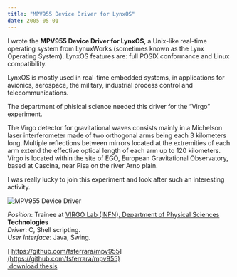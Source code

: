 ```yaml
---
title: "MPV955 Device Driver for LynxOS"
date: 2005-05-01
---
```

I wrote the **MPV955 Device Driver for LynxOS**, a Unix-like real-time operating system from LynuxWorks (sometimes known as the Lynx Operating System). LynxOS features are: full POSIX conformance and Linux compatibility.

LynxOS is mostly used in real-time embedded systems, in applications for avionics, aerospace, the military, industrial process control and telecommunications.

The department of phisical science needed this driver for the &#8220;Virgo&#8221; experiment.

The Virgo detector for gravitational waves consists mainly in a Michelson laser interferometer made of two orthogonal arms being each 3 kilometers long. Multiple reflections between mirrors located at the extremities of each arm extend the effective optical length of each arm up to 120 kilometers. Virgo is located within the site of EGO, European Gravitational Observatory, based at Cascina, near Pisa on the river Arno plain.

I was really lucky to join this experiment and look after such an interesting activity.

![MPV955 Device Driver](../mpv955.png)

_Position_: Trainee at [VIRGO Lab (INFN), Department of Physical Sciences](https://www.virgo.infn.it/ "Virgo INFN")  
**Technologies**  
_Driver_: C, Shell scripting.  
_User Interface_: Java, Swing.

[<i class="fa fa-github" aria-hidden="true"></i>&nbsp;https://github.com/fsferrara/mpv955](https://github.com/fsferrara/mpv955)  
[<i class="fa fa-download" aria-hidden="true"></i>&nbsp;download thesis](/downloads/bachelor_mpv955.pdf)
